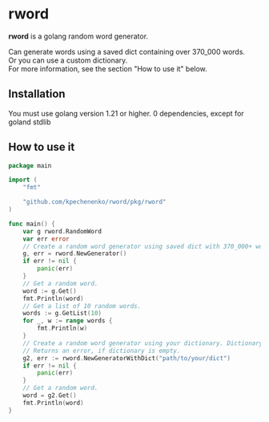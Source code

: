 # rword

**rword** is a golang random word generator.

Can generate words using a saved dict containing over 370_000 words.  
Or you can use a custom dictionary.  
For more information, see the section "How to use it" below.

## Installation

You must use golang version 1.21 or higher. 0 dependencies, except for goland stdlib

## How to use it

```go
package main

import (
	"fmt"

	"github.com/kpechenenko/rword/pkg/rword"
)

func main() {
	var g rword.RandomWord
	var err error
	// Create a random word generator using saved dict with 370_000+ words.
	g, err = rword.NewGenerator()
	if err != nil {
		panic(err)
	}
	// Get a random word.
	word := g.Get()
	fmt.Println(word)
	// Get a list of 10 random words.
	words := g.GetList(10)
	for _, w := range words {
		fmt.Println(w)
	}
	// Create a random word generator using your dictionary. Dictionary is a text file, 1 line - 1 word.
	// Returns an error, if dictionary is empty.
	g2, err := rword.NewGeneratorWithDict("path/to/your/dict")
	if err != nil {
		panic(err)
	}
	// Get a random word.
	word = g2.Get()
	fmt.Println(word)
}
```